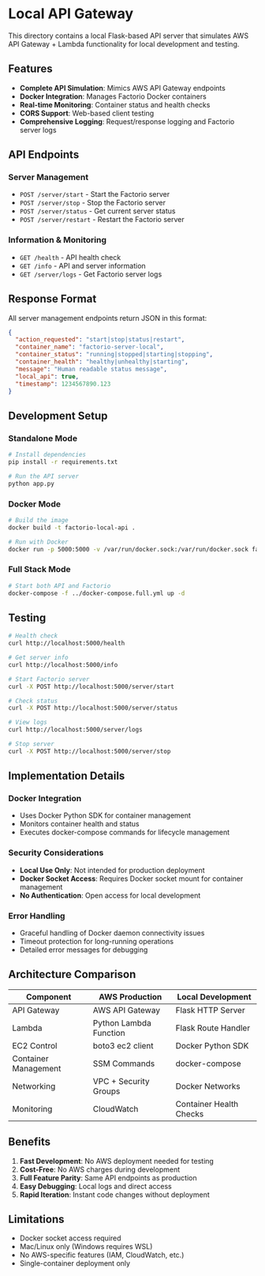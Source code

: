 # Local API Gateway

This directory contains a local Flask-based API server that simulates AWS API Gateway + Lambda functionality for local development and testing.

## Features

- **Complete API Simulation**: Mimics AWS API Gateway endpoints
- **Docker Integration**: Manages Factorio Docker containers
- **Real-time Monitoring**: Container status and health checks
- **CORS Support**: Web-based client testing
- **Comprehensive Logging**: Request/response logging and Factorio server logs

## API Endpoints

### Server Management
- `POST /server/start` - Start the Factorio server
- `POST /server/stop` - Stop the Factorio server
- `POST /server/status` - Get current server status
- `POST /server/restart` - Restart the Factorio server

### Information & Monitoring
- `GET /health` - API health check
- `GET /info` - API and server information
- `GET /server/logs` - Get Factorio server logs

## Response Format

All server management endpoints return JSON in this format:

```json
{
  "action_requested": "start|stop|status|restart",
  "container_name": "factorio-server-local",
  "container_status": "running|stopped|starting|stopping",
  "container_health": "healthy|unhealthy|starting",
  "message": "Human readable status message",
  "local_api": true,
  "timestamp": 1234567890.123
}
```

## Development Setup

### Standalone Mode
```bash
# Install dependencies
pip install -r requirements.txt

# Run the API server
python app.py
```

### Docker Mode
```bash
# Build the image
docker build -t factorio-local-api .

# Run with Docker
docker run -p 5000:5000 -v /var/run/docker.sock:/var/run/docker.sock factorio-local-api
```

### Full Stack Mode
```bash
# Start both API and Factorio
docker-compose -f ../docker-compose.full.yml up -d
```

## Testing

```bash
# Health check
curl http://localhost:5000/health

# Get server info
curl http://localhost:5000/info

# Start Factorio server
curl -X POST http://localhost:5000/server/start

# Check status
curl -X POST http://localhost:5000/server/status

# View logs
curl http://localhost:5000/server/logs

# Stop server
curl -X POST http://localhost:5000/server/stop
```

## Implementation Details

### Docker Integration
- Uses Docker Python SDK for container management
- Monitors container health and status
- Executes docker-compose commands for lifecycle management

### Security Considerations
- **Local Use Only**: Not intended for production deployment
- **Docker Socket Access**: Requires Docker socket mount for container management
- **No Authentication**: Open access for local development

### Error Handling
- Graceful handling of Docker daemon connectivity issues
- Timeout protection for long-running operations
- Detailed error messages for debugging

## Architecture Comparison

| Component | AWS Production | Local Development |
|-----------|----------------|------------------|
| API Gateway | AWS API Gateway | Flask HTTP Server |
| Lambda | Python Lambda Function | Flask Route Handler |
| EC2 Control | boto3 ec2 client | Docker Python SDK |
| Container Management | SSM Commands | docker-compose |
| Networking | VPC + Security Groups | Docker Networks |
| Monitoring | CloudWatch | Container Health Checks |

## Benefits

1. **Fast Development**: No AWS deployment needed for testing
2. **Cost-Free**: No AWS charges during development
3. **Full Feature Parity**: Same API endpoints as production
4. **Easy Debugging**: Local logs and direct access
5. **Rapid Iteration**: Instant code changes without deployment

## Limitations

- Docker socket access required
- Mac/Linux only (Windows requires WSL)
- No AWS-specific features (IAM, CloudWatch, etc.)
- Single-container deployment only